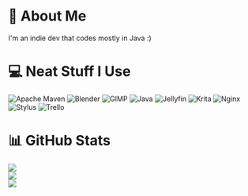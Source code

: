 # 💫 About Me
I'm an indie dev that codes mostly in Java :)

# 💻 Neat Stuff I Use
![Apache Maven](https://img.shields.io/badge/Apache%20Maven-C71A36?style=for-the-badge&logo=Apache%20Maven&logoColor=white) ![Blender](https://img.shields.io/badge/blender-%23F5792A.svg?style=for-the-badge&logo=blender&logoColor=white) ![GIMP](https://img.shields.io/badge/Gimp-657D8B?style=for-the-badge&logo=gimp&logoColor=FFFFFF) ![Java](https://img.shields.io/badge/java-%23ED8B00.svg?style=for-the-badge&logo=openjdk&logoColor=white) ![Jellyfin](https://img.shields.io/badge/jellyfin-%23000B25.svg?style=for-the-badge&logo=Jellyfin&logoColor=00A4DC) ![Krita](https://img.shields.io/badge/Krita-203759?style=for-the-badge&logo=krita&logoColor=EEF37B) ![Nginx](https://img.shields.io/badge/nginx-%23009639.svg?style=for-the-badge&logo=nginx&logoColor=white) ![Stylus](https://img.shields.io/badge/stylus-%23ff6347.svg?style=for-the-badge&logo=stylus&logoColor=white) ![Trello](https://img.shields.io/badge/Trello-%23026AA7.svg?style=for-the-badge&logo=Trello&logoColor=white)

# 📊 GitHub Stats
![](https://github-readme-stats.vercel.app/api/top-langs/?username=JasonHorkles&theme=vue-dark&hide_border=true&include_all_commits=false&count_private=false&layout=compact)
<br/>
![](https://github-readme-stats.vercel.app/api?username=JasonHorkles&theme=vue-dark&hide_border=true&include_all_commits=false&count_private=false)
<br/>
![](https://github-readme-streak-stats.herokuapp.com/?user=JasonHorkles&theme=vue-dark&hide_border=true)

<!-- Thanks to GPRM ( https://gprm.itsvg.in ) -->

